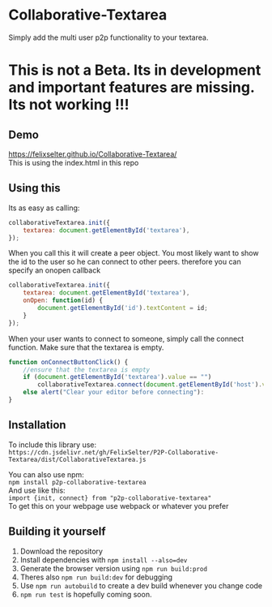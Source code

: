 # Collaborative-Textarea
Simply add the multi user p2p functionality to your textarea.  

# This is not a Beta. Its in development and important features are missing. Its not working !!!

## Demo
https://felixselter.github.io/Collaborative-Textarea/  
This is using the index.html in this repo

## Using this
Its as easy as calling:
```js
collaborativeTextarea.init({
    textarea: document.getElementById('textarea'),
});
```
When you call this it will create a peer object. You most likely want to show the id to the user so he can connect to other peers. therefore you can specify an onopen callback

```js
collaborativeTextarea.init({
    textarea: document.getElementById('textarea'),
    onOpen: function(id) {
        document.getElementById('id').textContent = id;
    }
});     
```

When your user wants to connect to someone, simply call the connect function. Make sure that the textarea is empty.
```js
function onConnectButtonClick() {
    //ensure that the textarea is empty
    if (document.getElementById('textarea').value == "")
        collaborativeTextarea.connect(document.getElementById('host').value);
    else alert("Clear your editor before connecting"):
}
```

## Installation

To include this library use:  
`https://cdn.jsdelivr.net/gh/FelixSelter/P2P-Collaborative-Textarea/dist/CollaborativeTextarea.js`

You can also use npm:  
`npm install p2p-collaborative-textarea`  
And use like this:  
`import {init, connect} from "p2p-collaborative-textarea"`  
To get this on your webpage use webpack or whatever you prefer


## Building it yourself
1. Download the repository
2. Install dependencies with `npm install --also=dev`   
3. Generate the browser version using `npm run build:prod`  
4. Theres also `npm run build:dev` for debugging
5. Use `npm run autobuild` to create a dev build whenever you change code
6. `npm run test` is hopefully coming soon.
